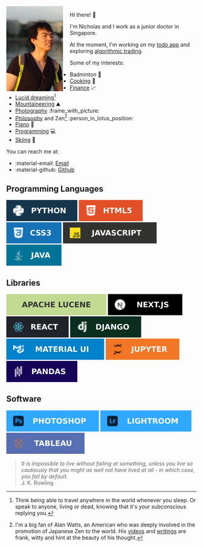 <img style="max-width: min(30vw, 150px);float:left; margin-right: 18px" src="/static/images/profile.jpg" alt="Profile"/>

Hi there! :wave:

I'm Nicholas and I work as a junior doctor in Singapore.

At the moment, I'm working on my [todo app](https://app.nicholaslyz.com) and exploring [algorithmic trading][ibkr-docker].

Some of my interests:

- Badminton :badminton:
- [Cooking](tags.md#Cooking) :stew:
- [Finance][finance-and-investing] :chart_with_upwards_trend:
- [Lucid dreaming][lucid-dreaming][^lucid-dreaming]
- [Mountaineering](mountaineering.md) :mountain:
- [Photography](photography.md) :frame_with_picture:
- [Philosophy](tags.md#Philosophy) and Zen[^alan-watts] :person_in_lotus_position:
- [Piano](piano.md) :musical_keyboard:
- [Programming](tags.md#Programming) :computer:
- [Skiing][skiing] :ski:

You can reach me at: 

- :material-email: [Email](mailto:me@nicholaslyz.com) 
- :material-github: [Github](https://github.com/extrange/)

## Programming Languages
![](static/images/badges/python.svg)
![](static/images/badges/html5.svg)
![](static/images/badges/css3.svg)
![](static/images/badges/js.svg)
![](static/images/badges/java.svg)

## Libraries
![](static/images/badges/apache-lucene.svg) 
![](static/images/badges/nextjs.svg)
![](static/images/badges/react.svg)
![](static/images/badges/django.svg)
![](static/images/badges/material-ui.svg)
![](static/images/badges/jupyter.svg)
![](static/images/badges/pandas.svg)

## Software
![](static/images/badges/photoshop.svg)
![](static/images/badges/lightroom.svg)
![](static/images/badges/tableau.svg)

> *It is impossible to live without failing at something, unless you live so cautiously that you might as well not have lived at all - in which case, you fail by default.* <br/> J. K. Rowling

[^alan-watts]: I'm a big fan of Alan Watts, an American who was deeply involved in the promotion of Japanese Zen to the world. His [videos](https://www.youtube.com/watch?v=khOaAHK7efc) and [writings](https://www.goodreads.com/book/show/514210.The_Way_of_Zen) are frank, witty and hint at the beauty of his thought.
[^lucid-dreaming]: Think being able to travel anywhere in the world whenever you sleep. Or speak to anyone, living or dead, knowing that it's your subconscious replying you.

[finance-and-investing]: blog-posts/2020-11-30-getting-started-with-investing.md
[ibkr-docker]: https://github.com/extrange/ibkr-docker
[lucid-dreaming]: (https://www.reddit.com/r/LucidDreaming/comments/73ih3x/start_here_beginner_guides_faqs_and_resources/)
[skiing]: blog-posts/2021-12-25-skiing-switzerland.md